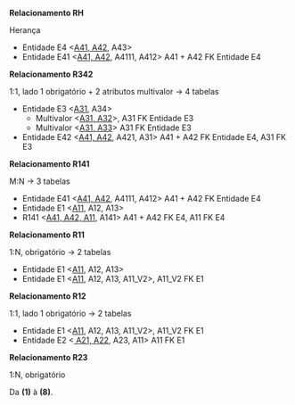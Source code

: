 **Relacionamento RH**

Herança

- Entidade E4 <<u>A41, A42</u>, A43>
- Entidade E41 <<u>A41, A42</u>, A4111, A412> A41 + A42 FK Entidade E4

**Relacionamento R342**

1:1, lado 1 obrigatório + 2 atributos multivalor
-> 4 tabelas

- Entidade E3 <<u>A31</u>, A34>
    - Multivalor <<u>A31, A32</u>>, A31 FK Entidade E3
    - Multivalor <<u>A31, A33</u>> A31 FK Entidade E3
- Entidade E42 <<u>A41, A42</u>, A421, A31> A41 + A42 FK Entidade E4, A31 FK E3

**Relacionamento R141**

M:N
-> 3 tabelas

- Entidade E41 <<u>A41, A42</u>, A4111, A412> A41 + A42 FK Entidade E4
- Entidade E1 <<u>A11</u>, A12, A13>
- R141 <<u>A41, A42, A11</u>, A141> A41 + A42 FK E4, A11 FK E4

**Relacionamento R11**

1:N, obrigatório
-> 2 tabelas

- Entidade E1 <<u>A11</u>, A12, A13>
- Entidade E1 <<u>A11</u>, A12, A13, A11_V2>, A11_V2 FK E1

**Relacionamento R12**

1:1, lado 1 obrigatório
-> 2 tabelas

- Entidade E1 <<u>A11</u>, A12, A13, A11_V2>, A11_V2 FK E1
- Entidade E2 <<u> A21, A22</u>, A23, A11> A11 FK E1

**Relacionamento R23**

1:N, obrigatório 

Da **(1)** à **(8)**.